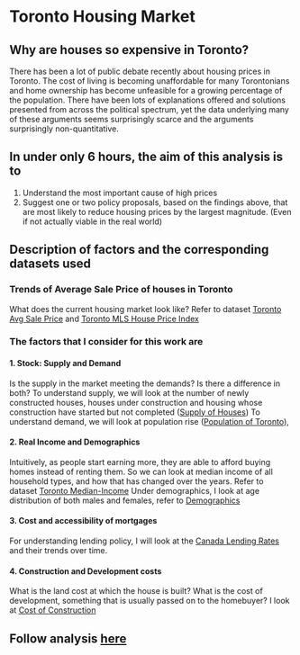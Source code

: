 # Toronto Housing Market
## Why are houses so expensive in Toronto? 

There has been a lot of public debate recently about housing prices in Toronto. The cost of living is becoming unaffordable for many Torontonians and home ownership has become unfeasible for a growing percentage of the population. There have been lots of explanations offered and solutions presented from across the political spectrum, yet the data underlying many of these arguments seems surprisingly scarce and the arguments surprisingly non-quantitative. 

## In under only 6 hours, the aim of this analysis is to 
1. Understand the most important cause of high prices
2. Suggest one or two policy proposals, based on the findings above, that are most likely to reduce housing prices by the largest magnitude. (Even if not actually viable in the real world)

## Description of factors and the corresponding datasets used

### Trends of Average Sale Price of houses in Toronto
What does the current housing market look like? Refer to dataset [Toronto Avg Sale Price](datasets/toronto-avgsales-avgsalesprice.csv) and [Toronto MLS House Price Index](datasets/MLS-HousePriceIndex-AllTypes-SeasonallyAdjusted-BenchmarkPrice.xlsx)

### The factors that I consider for this work are 

#### 1. Stock: Supply and Demand
Is the supply in the market meeting the demands? Is there a difference in both? 
To understand supply, we will look at the number of newly constructed houses, houses under construction and housing whose construction have started but not completed ([Supply of Houses](datasets/toronto-starts-underconstruction-completions.csv))
To understand demand, we will look at population rise ([Population of Toronto](datasets/toronto-population.csv)), 

#### 2. Real Income and Demographics
Intuitively, as people start earning more, they are able to afford buying homes instead of renting them. So we can look at median income of all household types, and how that has changed over the years. Refer to dataset [Toronto Median-Income](datasets/toronto-median-income.csv)
Under demographics, I look at age distribution of both males and females, refer to [Demographics](datasets/toronto-demographics-2011and2016.csv)

#### 3. Cost and accessibility of mortgages
For understanding lending policy, I will look at the [Canada Lending Rates](datasets/canada-lendingrates.csv)  and their trends over time.

#### 4. Construction and Development costs
What is the land cost at which the house is built? What is the cost of development, something that is usually passed on to the homebuyer? I look at [Cost of Construction](datasets/toronto-devcharges.csv)

## Follow analysis [here](https://github.com/prashansa/TorontoHousingMarket/blob/main/TorontoHousingMarket.ipynb)

